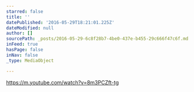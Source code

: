 ```yaml
---
starred: false
title: ''
datePublished: '2016-05-29T18:21:01.225Z'
dateModified: null
author: []
sourcePath: _posts/2016-05-29-6c8f28b7-4be0-437e-b455-29c666f47c6f.md
inFeed: true
hasPage: false
inNav: false
_type: MediaObject

---
```

https://m.youtube.com/watch?v=8m3PCZft-tg